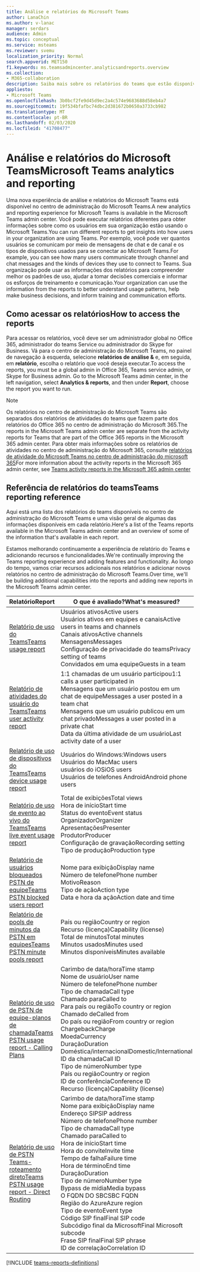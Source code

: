 ```yaml
---
title: Análise e relatórios do Microsoft Teams
author: LanaChin
ms.author: v-lanac
manager: serdars
audience: Admin
ms.topic: conceptual
ms.service: msteams
ms.reviewer: svemu
localization_priority: Normal
search.appverid: MET150
f1.keywords: ms.teamsadmincenter.analyticsandreports.overview
ms.collection:
- M365-collaboration
description: Saiba mais sobre os relatórios do teams que estão disponíveis no centro de administração do Microsoft Teams.
appliesto:
- Microsoft Teams
ms.openlocfilehash: 3b0bcf2fe9d45d9ec2a4c574e9683688d58eb4a7
ms.sourcegitcommit: 19f534bfafbc74dbc2d381672b0650a3733cb982
ms.translationtype: MT
ms.contentlocale: pt-BR
ms.lasthandoff: 02/03/2020
ms.locfileid: "41708477"
---
```

# <a name="microsoft-teams-analytics-and-reporting"></a><span data-ttu-id="4382d-103">Análise e relatórios do Microsoft Teams</span><span class="sxs-lookup"><span data-stu-id="4382d-103">Microsoft Teams analytics and reporting</span></span>

<span data-ttu-id="4382d-104">Uma nova experiência de análise e relatórios do Microsoft Teams está disponível no centro de administração do Microsoft Teams.</span><span class="sxs-lookup"><span data-stu-id="4382d-104">A new analytics and reporting experience for Microsoft Teams is available in the Microsoft Teams admin center.</span></span> <span data-ttu-id="4382d-105">Você pode executar relatórios diferentes para obter informações sobre como os usuários em sua organização estão usando o Microsoft Teams.</span><span class="sxs-lookup"><span data-stu-id="4382d-105">You can run different reports to get insights into how users in your organization are using Teams.</span></span> <span data-ttu-id="4382d-106">Por exemplo, você pode ver quantos usuários se comunicam por meio de mensagens de chat e de canal e os tipos de dispositivos usados para se conectar ao Microsoft Teams.</span><span class="sxs-lookup"><span data-stu-id="4382d-106">For example, you can see how many users communicate through channel and chat messages and the kinds of devices they use to connect to Teams.</span></span> <span data-ttu-id="4382d-107">Sua organização pode usar as informações dos relatórios para compreender melhor os padrões de uso, ajudar a tomar decisões comerciais e informar os esforços de treinamento e comunicação.</span><span class="sxs-lookup"><span data-stu-id="4382d-107">Your organization can use the information from the reports to better understand usage patterns, help make business decisions, and inform training and communication efforts.</span></span>

## <a name="how-to-access-the-reports"></a><span data-ttu-id="4382d-108">Como acessar os relatórios</span><span class="sxs-lookup"><span data-stu-id="4382d-108">How to access the reports</span></span>

<span data-ttu-id="4382d-109">Para acessar os relatórios, você deve ser um administrador global no Office 365, administrador do teams Service ou administrador do Skype for Business.  Vá para o centro de administração do Microsoft Teams, no painel de navegação à esquerda, selecione **relatórios de análise &** e, em seguida, em **relatório**, escolha o relatório que você deseja executar.</span><span class="sxs-lookup"><span data-stu-id="4382d-109">To access the reports, you must be a global admin in Office 365, Teams service admin, or Skype for Business admin.  Go to the Microsoft Teams admin center, in the left navigation, select **Analytics & reports**, and then under **Report**, choose the report you want to run.</span></span>

> [!NOTE]
> <span data-ttu-id="4382d-110">Os relatórios no centro de administração do Microsoft Teams são separados dos relatórios de atividades do teams que fazem parte dos relatórios do Office 365 no centro de administração do Microsoft 365.</span><span class="sxs-lookup"><span data-stu-id="4382d-110">The reports in the Microsoft Teams admin center are separate from the activity reports for Teams that are part of the Office 365 reports in the Microsoft 365 admin center.</span></span> <span data-ttu-id="4382d-111">Para obter mais informações sobre os relatórios de atividades no centro de administração do Microsoft 365, consulte [relatórios de atividade do Microsoft Teams no centro de administração do microsoft 365](../teams-activity-reports.md)</span><span class="sxs-lookup"><span data-stu-id="4382d-111">For more information about the activity reports in the Microsoft 365 admin center, see [Teams activity reports in the Microsoft 365 admin center](../teams-activity-reports.md)</span></span>

## <a name="teams-reporting-reference"></a><span data-ttu-id="4382d-112">Referência de relatórios do teams</span><span class="sxs-lookup"><span data-stu-id="4382d-112">Teams reporting reference</span></span>

<span data-ttu-id="4382d-113">Aqui está uma lista dos relatórios do teams disponíveis no centro de administração do Microsoft Teams e uma visão geral de algumas das informações disponíveis em cada relatório.</span><span class="sxs-lookup"><span data-stu-id="4382d-113">Here's a list of the Teams reports available in the Microsoft Teams admin center and an overview of some of the information that's available in each report.</span></span>

<span data-ttu-id="4382d-114">Estamos melhorando continuamente a experiência de relatório do Teams e adicionando recursos e funcionalidades.</span><span class="sxs-lookup"><span data-stu-id="4382d-114">We're continually improving the Teams reporting experience and adding features and functionality.</span></span> <span data-ttu-id="4382d-115">Ao longo do tempo, vamos criar recursos adicionais nos relatórios e adicionar novos relatórios no centro de administração do Microsoft Teams.</span><span class="sxs-lookup"><span data-stu-id="4382d-115">Over time, we'll be building additional capabilities into the reports and adding new reports in the Microsoft Teams admin center.</span></span>

|<span data-ttu-id="4382d-116">Relatório</span><span class="sxs-lookup"><span data-stu-id="4382d-116">Report</span></span>  |<span data-ttu-id="4382d-117">O que é avaliado?</span><span class="sxs-lookup"><span data-stu-id="4382d-117">What's measured?</span></span> |
|---------|---------|
|[<span data-ttu-id="4382d-118">Relatório de uso do Teams</span><span class="sxs-lookup"><span data-stu-id="4382d-118">Teams usage report</span></span>](teams-usage-report.md)  |  <span data-ttu-id="4382d-119">Usuários ativos</span><span class="sxs-lookup"><span data-stu-id="4382d-119">Active users</span></span><br/><span data-ttu-id="4382d-120">Usuários ativos em equipes e canais</span><span class="sxs-lookup"><span data-stu-id="4382d-120">Active users in teams and channels</span></span><br/><span data-ttu-id="4382d-121">Canais ativos</span><span class="sxs-lookup"><span data-stu-id="4382d-121">Active channels</span></span><br/><span data-ttu-id="4382d-122">Mensagens</span><span class="sxs-lookup"><span data-stu-id="4382d-122">Messages</span></span><br/><span data-ttu-id="4382d-123">Configuração de privacidade do teams</span><span class="sxs-lookup"><span data-stu-id="4382d-123">Privacy setting of  teams</span></span><br/><span data-ttu-id="4382d-124">Convidados em uma equipe</span><span class="sxs-lookup"><span data-stu-id="4382d-124">Guests in a team</span></span>   |
|[<span data-ttu-id="4382d-125">Relatório de atividades do usuário do Teams</span><span class="sxs-lookup"><span data-stu-id="4382d-125">Teams user activity report</span></span>](user-activity-report.md)  |  <span data-ttu-id="4382d-126">1:1 chamadas de um usuário participou</span><span class="sxs-lookup"><span data-stu-id="4382d-126">1:1 calls a user participated in</span></span><br/><span data-ttu-id="4382d-127">Mensagens que um usuário postou em um chat de equipe</span><span class="sxs-lookup"><span data-stu-id="4382d-127">Messages a user posted in a team chat</span></span><br/><span data-ttu-id="4382d-128">Mensagens que um usuário publicou em um chat privado</span><span class="sxs-lookup"><span data-stu-id="4382d-128">Messages a user posted in a private chat</span></span><br/><span data-ttu-id="4382d-129">Data da última atividade de um usuário</span><span class="sxs-lookup"><span data-stu-id="4382d-129">Last activity date of a user</span></span>     |
|[<span data-ttu-id="4382d-130">Relatório de uso de dispositivos do Teams</span><span class="sxs-lookup"><span data-stu-id="4382d-130">Teams device usage report</span></span>](device-usage-report.md)   |  <span data-ttu-id="4382d-131">Usuários do Windows:</span><span class="sxs-lookup"><span data-stu-id="4382d-131">Windows users</span></span><br/><span data-ttu-id="4382d-132">Usuários do Mac</span><span class="sxs-lookup"><span data-stu-id="4382d-132">Mac users</span></span><br/><span data-ttu-id="4382d-133">usuários do iOS</span><span class="sxs-lookup"><span data-stu-id="4382d-133">iOS users</span></span><br/><span data-ttu-id="4382d-134">Usuários de telefones Android</span><span class="sxs-lookup"><span data-stu-id="4382d-134">Android phone users</span></span>     |
|[<span data-ttu-id="4382d-135">Relatório de uso de evento ao vivo do Teams</span><span class="sxs-lookup"><span data-stu-id="4382d-135">Teams live event usage report</span></span>](teams-live-event-usage-report.md)   |  <span data-ttu-id="4382d-136">Total de exibições</span><span class="sxs-lookup"><span data-stu-id="4382d-136">Total views</span></span><br><span data-ttu-id="4382d-137">Hora de início</span><span class="sxs-lookup"><span data-stu-id="4382d-137">Start time</span></span><br><span data-ttu-id="4382d-138">Status do evento</span><span class="sxs-lookup"><span data-stu-id="4382d-138">Event status</span></span><br><span data-ttu-id="4382d-139">Organizador</span><span class="sxs-lookup"><span data-stu-id="4382d-139">Organizer</span></span><br><span data-ttu-id="4382d-140">Apresentações</span><span class="sxs-lookup"><span data-stu-id="4382d-140">Presenter</span></span><br><span data-ttu-id="4382d-141">Produtor</span><span class="sxs-lookup"><span data-stu-id="4382d-141">Producer</span></span><br><span data-ttu-id="4382d-142">Configuração de gravação</span><span class="sxs-lookup"><span data-stu-id="4382d-142">Recording setting</span></span><br><span data-ttu-id="4382d-143">Tipo de produção</span><span class="sxs-lookup"><span data-stu-id="4382d-143">Production type</span></span>    |
|[<span data-ttu-id="4382d-144">Relatório de usuários bloqueados PSTN de equipe</span><span class="sxs-lookup"><span data-stu-id="4382d-144">Teams PSTN blocked users report</span></span>](pstn-blocked-users-report.md)   |  <span data-ttu-id="4382d-145">Nome para exibição</span><span class="sxs-lookup"><span data-stu-id="4382d-145">Display name</span></span><br><span data-ttu-id="4382d-146">Número de telefone</span><span class="sxs-lookup"><span data-stu-id="4382d-146">Phone number</span></span><br><span data-ttu-id="4382d-147">Motivo</span><span class="sxs-lookup"><span data-stu-id="4382d-147">Reason</span></span><br><span data-ttu-id="4382d-148">Tipo de ação</span><span class="sxs-lookup"><span data-stu-id="4382d-148">Action type</span></span><br><span data-ttu-id="4382d-149">Data e hora da ação</span><span class="sxs-lookup"><span data-stu-id="4382d-149">Action date and time</span></span>   |
|[<span data-ttu-id="4382d-150">Relatório de pools de minutos da PSTN em equipes</span><span class="sxs-lookup"><span data-stu-id="4382d-150">Teams PSTN minute pools report</span></span>](pstn-minute-pools-report.md) |  <span data-ttu-id="4382d-151">País ou região</span><span class="sxs-lookup"><span data-stu-id="4382d-151">Country or region</span></span><br><span data-ttu-id="4382d-152">Recurso (licença)</span><span class="sxs-lookup"><span data-stu-id="4382d-152">Capability (license)</span></span> <br><span data-ttu-id="4382d-153">Total de minutos</span><span class="sxs-lookup"><span data-stu-id="4382d-153">Total minutes</span></span><br><span data-ttu-id="4382d-154">Minutos usados</span><span class="sxs-lookup"><span data-stu-id="4382d-154">Minutes used</span></span><br><span data-ttu-id="4382d-155">Minutos disponíveis</span><span class="sxs-lookup"><span data-stu-id="4382d-155">Minutes available</span></span>|
|[<span data-ttu-id="4382d-156">Relatório de uso de PSTN de equipe-planos de chamada</span><span class="sxs-lookup"><span data-stu-id="4382d-156">Teams PSTN usage report - Calling Plans</span></span>](pstn-usage-report.md#calling-plans)|  <span data-ttu-id="4382d-157">Carimbo de data/hora</span><span class="sxs-lookup"><span data-stu-id="4382d-157">Time stamp</span></span><br><span data-ttu-id="4382d-158">Nome de usuário</span><span class="sxs-lookup"><span data-stu-id="4382d-158">User name</span></span><br><span data-ttu-id="4382d-159">Número de telefone</span><span class="sxs-lookup"><span data-stu-id="4382d-159">Phone number</span></span><br><span data-ttu-id="4382d-160">Tipo de chamada</span><span class="sxs-lookup"><span data-stu-id="4382d-160">Call type</span></span> <br><span data-ttu-id="4382d-161">Chamado para</span><span class="sxs-lookup"><span data-stu-id="4382d-161">Called to</span></span><br><span data-ttu-id="4382d-162">Para país ou região</span><span class="sxs-lookup"><span data-stu-id="4382d-162">To country or region</span></span> <br><span data-ttu-id="4382d-163">Chamado de</span><span class="sxs-lookup"><span data-stu-id="4382d-163">Called from</span></span> <br><span data-ttu-id="4382d-164">Do país ou região</span><span class="sxs-lookup"><span data-stu-id="4382d-164">From country or region</span></span><br><span data-ttu-id="4382d-165">Chargeback</span><span class="sxs-lookup"><span data-stu-id="4382d-165">Charge</span></span><br><span data-ttu-id="4382d-166">Moeda</span><span class="sxs-lookup"><span data-stu-id="4382d-166">Currency</span></span><br><span data-ttu-id="4382d-167">Duração</span><span class="sxs-lookup"><span data-stu-id="4382d-167">Duration</span></span><br><span data-ttu-id="4382d-168">Doméstica/internacional</span><span class="sxs-lookup"><span data-stu-id="4382d-168">Domestic/International</span></span><br><span data-ttu-id="4382d-169">ID da chamada</span><span class="sxs-lookup"><span data-stu-id="4382d-169">Call ID</span></span><br><span data-ttu-id="4382d-170">Tipo de número</span><span class="sxs-lookup"><span data-stu-id="4382d-170">Number type</span></span><br><span data-ttu-id="4382d-171">País ou região</span><span class="sxs-lookup"><span data-stu-id="4382d-171">Country or region</span></span><br><span data-ttu-id="4382d-172">ID de conferência</span><span class="sxs-lookup"><span data-stu-id="4382d-172">Conference ID</span></span><br><span data-ttu-id="4382d-173">Recurso (licença)</span><span class="sxs-lookup"><span data-stu-id="4382d-173">Capability (license)</span></span>|
|[<span data-ttu-id="4382d-174">Relatório de uso de PSTN Teams-roteamento direto</span><span class="sxs-lookup"><span data-stu-id="4382d-174">Teams PSTN usage report - Direct Routing</span></span>](pstn-usage-report.md#direct-routing)  |  <span data-ttu-id="4382d-175">Carimbo de data/hora</span><span class="sxs-lookup"><span data-stu-id="4382d-175">Time stamp</span></span><br><span data-ttu-id="4382d-176">Nome para exibição</span><span class="sxs-lookup"><span data-stu-id="4382d-176">Display name</span></span><br><span data-ttu-id="4382d-177">Endereço SIP</span><span class="sxs-lookup"><span data-stu-id="4382d-177">SIP address</span></span><br><span data-ttu-id="4382d-178">Número de telefone</span><span class="sxs-lookup"><span data-stu-id="4382d-178">Phone number</span></span> <br><span data-ttu-id="4382d-179">Tipo de chamada</span><span class="sxs-lookup"><span data-stu-id="4382d-179">Call type</span></span><br><span data-ttu-id="4382d-180">Chamado para</span><span class="sxs-lookup"><span data-stu-id="4382d-180">Called to</span></span><br><span data-ttu-id="4382d-181">Hora de início</span><span class="sxs-lookup"><span data-stu-id="4382d-181">Start time</span></span><br><span data-ttu-id="4382d-182">Hora do convite</span><span class="sxs-lookup"><span data-stu-id="4382d-182">Invite time</span></span><br><span data-ttu-id="4382d-183">Tempo de falha</span><span class="sxs-lookup"><span data-stu-id="4382d-183">Failure time</span></span><br><span data-ttu-id="4382d-184">Hora de término</span><span class="sxs-lookup"><span data-stu-id="4382d-184">End time</span></span><br><span data-ttu-id="4382d-185">Duração</span><span class="sxs-lookup"><span data-stu-id="4382d-185">Duration</span></span><br><span data-ttu-id="4382d-186">Tipo de número</span><span class="sxs-lookup"><span data-stu-id="4382d-186">Number type</span></span><br><span data-ttu-id="4382d-187">Bypass de mídia</span><span class="sxs-lookup"><span data-stu-id="4382d-187">Media bypass</span></span><br><span data-ttu-id="4382d-188">O FQDN DO SBC</span><span class="sxs-lookup"><span data-stu-id="4382d-188">SBC FQDN</span></span><br><span data-ttu-id="4382d-189">Região do Azure</span><span class="sxs-lookup"><span data-stu-id="4382d-189">Azure region</span></span><br><span data-ttu-id="4382d-190">Tipo de evento</span><span class="sxs-lookup"><span data-stu-id="4382d-190">Event type</span></span><br><span data-ttu-id="4382d-191">Código SIP final</span><span class="sxs-lookup"><span data-stu-id="4382d-191">Final SIP code</span></span><br><span data-ttu-id="4382d-192">Subcódigo final da Microsoft</span><span class="sxs-lookup"><span data-stu-id="4382d-192">Final Microsoft subcode</span></span><br><span data-ttu-id="4382d-193">Frase SIP final</span><span class="sxs-lookup"><span data-stu-id="4382d-193">Final SIP phrase</span></span><br><span data-ttu-id="4382d-194">ID de correlação</span><span class="sxs-lookup"><span data-stu-id="4382d-194">Correlation ID</span></span>  |

[!INCLUDE [teams-reports-definitions](../includes/teams-reports-definitions.md)]
